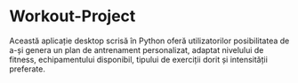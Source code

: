 # Workout-Project
Această aplicație desktop scrisă în Python oferă utilizatorilor posibilitatea de a-și genera un plan de antrenament personalizat, adaptat nivelului de fitness, echipamentului disponibil, tipului de exerciții dorit și intensității preferate.
